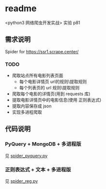 # readme

<python3 网络爬虫开发实战> 实验
p81

## 需求说明

Spider for https://ssr1.scrape.center/

### TODO

- 爬取站点所有电影列表页面
  - 每个电影详情页 url的规则\提取规则
  - 每个列表页的 url 规则\提取规则
- 爬取每个电影的详情页(用到 requests 库)
- 提取电影详情页中的电影信息(使用 正则表达式)
- 提取内容保存成 json
- 实现多进程爬取

## 代码说明

### PyQuery + MongoDB + 多进程版

见 [spider_pyquery.py](spider_pyquery.py)

### 正则表达式 + 文本 + 多进程版

见 [spider_reg.py](spider_reg.py)